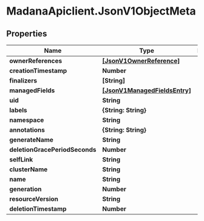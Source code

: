 # MadanaApiclient.JsonV1ObjectMeta

## Properties

Name | Type | Description | Notes
------------ | ------------- | ------------- | -------------
**ownerReferences** | [**[JsonV1OwnerReference]**](JsonV1OwnerReference.md) |  | [optional] 
**creationTimestamp** | **Number** |  | [optional] 
**finalizers** | **[String]** |  | [optional] 
**managedFields** | [**[JsonV1ManagedFieldsEntry]**](JsonV1ManagedFieldsEntry.md) |  | [optional] 
**uid** | **String** |  | [optional] 
**labels** | **{String: String}** |  | [optional] 
**namespace** | **String** |  | [optional] 
**annotations** | **{String: String}** |  | [optional] 
**generateName** | **String** |  | [optional] 
**deletionGracePeriodSeconds** | **Number** |  | [optional] 
**selfLink** | **String** |  | [optional] 
**clusterName** | **String** |  | [optional] 
**name** | **String** |  | [optional] 
**generation** | **Number** |  | [optional] 
**resourceVersion** | **String** |  | [optional] 
**deletionTimestamp** | **Number** |  | [optional] 


